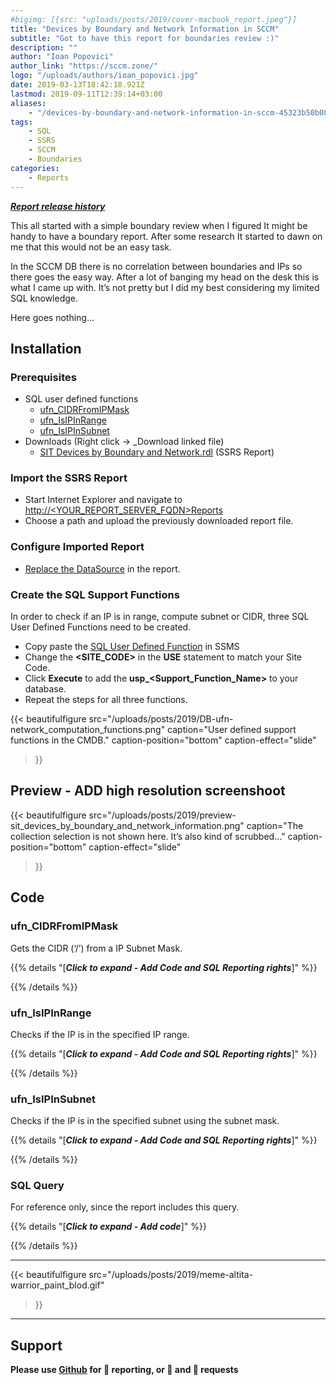 ```yaml
---
#bigimg: [{src: "uploads/posts/2019/cover-macbook_report.jpeg"}]
title: "Devices by Boundary and Network Information in SCCM"
subtitle: "Got to have this report for boundaries review :)"
description: ""
author: "Ioan Popovici"
author_link: "https://sccm.zone/"
logo: "/uploads/authors/ioan_popovici.jpg"
date: 2019-03-13T18:42:18.921Z
lastmod: 2019-09-11T12:39:14+03:00
aliases:
    - "/devices-by-boundary-and-network-information-in-sccm-45323b50b080"
tags:
    - SQL
    - SSRS
    - SCCM
    - Boundaries
categories:
    - Reports
---
```


[**_Report release history_**](https://SCCM.Zone/SIT-Devices-by-Boundary-and-Network-CHANGELOG)

This all started with a simple boundary review when I figured It might be handy to have a boundary report. After some research It started to dawn on me that this would not be an easy task.

In the SCCM DB there is no correlation between boundaries and IPs so there goes the easy way. After a lot of banging my head on the desk this is what I came up with. It’s not pretty but I did my best considering my limited SQL knowledge.

Here goes nothing…

## Installation

### Prerequisites

* SQL user defined functions
  * [ufn_CIDRFromIPMask](#ufn-cidrfromipmask)
  * [ufn_IsIPInRange](#ufn-isipinrange)
  * [ufn_IsIPInSubnet](#ufn-isipinsubnet)
* Downloads (Right click → _Download linked file)
  * [SIT Devices by Boundary and Network.rdl](https://raw.githubusercontent.com/SCCM-Zone/sccm-zone.github.io/master/Reporting/Site/SIT%20Device%20by%20Boundary%20and%20Network/SIT%20Devices%20by%20Boundary%20and%20Network.rdl) (SSRS Report)

### Import the SSRS Report

* Start Internet Explorer and navigate to [http://&lt;YOUR_REPORT_SERVER_FQDN&gt;Reports](http://en.wikipedia.org/wiki/Fully_qualified_domain_name)
* Choose a path and upload the previously downloaded report file.

### Configure Imported Report

* [Replace the DataSource](https://joshheffner.com/how-to-import-additional-software-update-reports-in-sccm/) in the report.

### Create the SQL Support Functions

In order to check if an IP is in range, compute subnet or CIDR, three SQL User Defined Functions need to be created.

* Copy paste the [SQL User Defined Function](#code) in SSMS
* Change the **&lt;SITE_CODE&gt;** in the **USE** statement to match your Site Code.
* Click **Execute** to add the **usp_\<Support_Function_Name\>** to your database.
* Repeat the steps for all three functions.

{{<
    beautifulfigure src="/uploads/posts/2019/DB-ufn-network_computation_functions.png"
    caption="User defined support functions in the CMDB."
    caption-position="bottom" caption-effect="slide"
>}}

## Preview - ADD high resolution screenshoot

{{<
    beautifulfigure src="/uploads/posts/2019/preview-sit_devices_by_boundary_and_network_information.png"
    caption="The collection selection is not shown here. It’s also kind of scrubbed…"
    caption-position="bottom" caption-effect="slide"
>}}

## Code

### ufn_CIDRFromIPMask

Gets the CIDR (‘/’) from a IP Subnet Mask.

{{% details "[***Click to expand - Add Code and SQL Reporting rights***]" %}}
<script src=".js"></script>
{{% /details %}}

### ufn_IsIPInRange

Checks if the IP is in the specified IP range.

{{% details "[***Click to expand  - Add Code and SQL Reporting rights***]" %}}
<script src=".js"></script>
{{% /details %}}

### ufn_IsIPInSubnet

Checks if the IP is in the specified subnet using the subnet mask.

{{% details "[***Click to expand  - Add Code and SQL Reporting rights***]" %}}
<script src=".js"></script>
{{% /details %}}

### SQL Query

For reference only, since the report includes this query.

{{% details "[***Click to expand - Add code***]" %}}
<script src=".js"></script>
{{% /details %}}

***

{{<
    beautifulfigure src="/uploads/posts/2019/meme-altita-warrior_paint_blod.gif"
>}}

***

## Support

**Please use [Github](http://SCCM.Zone/GIT) for 🐛 reporting, or 🌈 and 🦄 requests**
